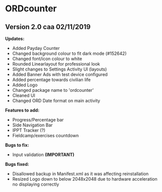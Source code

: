 # ORDcounter

## Version 2.0 caa 02/11/2019

**Updates:**
* Added Payday Counter
* Changed background colour to fit dark mode (#152642)
* Changed font/icon colour to white
* Rounded Linearlayout for professional look
* Slight changes to Settings Activity UI (layouts)
* Added Banner Ads with test device configured
* Added percentage towards civilian life
* Added Logo
* Changed package name to 'ordcounter'
* Cleaned UI
* Changed ORD Date format on main activity

**Features to add:**
* Progress/Percentage bar
* Side Navigation Bar
* IPPT Tracker (?)
* Fieldcamp/exercises countdown

**Bugs to fix:**
* Input validation **(IMPORTANT)**

**Bugs fixed:**
* Disallowed backup in Manifest.xml as it was affecting reinstallation
* Resized Logo down to below 2048x2048 due to hardware acceleration no displaying correctly
